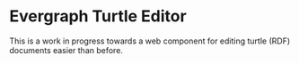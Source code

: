 # Evergraph Turtle Editor

This is a work in progress towards a web component for editing turtle (RDF) documents easier than before.